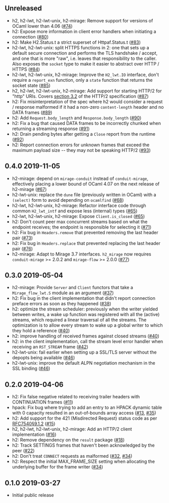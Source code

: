Unreleased
--------------

- h2, h2-lwt, h2-lwt-unix, h2-mirage: Remove support for versions of OCaml
  lower than 4.06 ([#74](https://github.com/anmonteiro/ocaml-h2/pull/74))
- h2: Expose more information in client error handlers when initiating a
  connection ([#80](https://github.com/anmonteiro/ocaml-h2/pull/80))
- h2: Make H2.Status.t a strict superset of Httpaf.Status.t
  ([#83](https://github.com/anmonteiro/ocaml-h2/pull/83))
- h2-lwt, h2-lwt-unix: split HTTPS functions in 2: one that sets up a default
  secure connection and performs the TLS handshake / accept, and one that is
  more "raw", i.e. leaves that responsibility to the caller. Also exposes the
  `socket` type to make it easier to abstract over HTTP / HTTPS
  ([#84](https://github.com/anmonteiro/httpaf/pull/84))
- h2-lwt, h2-lwt-unix, h2-mirage: Improve the `H2_lwt.IO` interface, don't
  require a `report_exn` function, only a `state` function that returns the
  socket state ([#85](https://github.com/anmonteiro/httpaf/pull/85))
- h2, h2-lwt, h2-lwt-unix, h2-mirage: Add support for starting HTTP/2 for
  "http" URIs. Covers [section 3.2](https://tools.ietf.org/html/rfc7540#section-3.2)
  of the HTTP/2 specification
  ([#87](https://github.com/anmonteiro/httpaf/pull/87))
- h2: Fix misinterpretation of the spec where h2 would consider a request /
  response malformed if it had a non-zero `content-length` header and no DATA
  frames ([#89](https://github.com/anmonteiro/httpaf/pull/89))
- h2: Add `Request.body_length` and `Response.body_length`
  ([#90](https://github.com/anmonteiro/httpaf/pull/90))
- h2: Fix a bug that caused DATA frames to be incorrectly chunked when
  returning a streaming response
  ([#91](https://github.com/anmonteiro/httpaf/pull/91))
- h2: Drain pending bytes after getting a `Close` report from the runtime
  ([#92](https://github.com/anmonteiro/httpaf/pull/92))
- h2: Report connection errors for unknown frames that exceed the maximum
  payload size -- they may not be speaking HTTP/2
 ([#93](https://github.com/anmonteiro/httpaf/pull/93))

0.4.0 2019-11-05
--------------

- h2-mirage: depend on `mirage-conduit` instead of `conduit-mirage`,
  effectively placing a lower bound of OCaml 4.07 on the next release of
  h2-mirage ([#67](https://github.com/anmonteiro/ocaml-h2/pull/67))
- h2-lwt-unix: replace the `dune` file (previously written in OCaml) with a
  `(select)` form to avoid depending on `ocamlfind`
  ([#68](https://github.com/anmonteiro/ocaml-h2/pull/68))
- h2-lwt, h2-lwt-unix, h2-mirage: Refactor interface code through common
  `H2_lwt_intf` and expose less (internal) types
  ([#65](https://github.com/anmonteiro/ocaml-h2/pull/65))
- h2-lwt, h2-lwt-unix, h2-mirage: Expose `Client.is_closed`
  ([#65](https://github.com/anmonteiro/ocaml-h2/pull/65))
- h2: Don't count peer max concurrent streams based on what the endpoint
  receives; the endpoint is responsible for selecting it
  ([#71](https://github.com/anmonteiro/ocaml-h2/pull/71))
- h2: Fix bug in `Headers.remove` that prevented removing the last header pair
  ([#73](https://github.com/anmonteiro/ocaml-h2/pull/73))
- h2: Fix bug in `Headers.replace` that prevented replacing the last header
  pair ([#76](https://github.com/anmonteiro/ocaml-h2/pull/76))
- h2-mirage: Adapt to Mirage 3.7 interfaces. `h2_mirage` now requires
  `conduit-mirage` >= 2.0.2 and `mirage-flow` >= 2.0.0
  ([#77](https://github.com/anmonteiro/ocaml-h2/pull/77))

0.3.0 2019-05-04
--------------

- h2-mirage: Provide `Server` and `Client` functors that take a
  `Mirage_flow_lwt.S` module as an argument
  ([#37](https://github.com/anmonteiro/ocaml-h2/pull/37))
- h2: Fix bug in the client implementation that didn't report connection
  preface errors as soon as they happened
  ([#38](https://github.com/anmonteiro/ocaml-h2/pull/38))
- h2: optimize the stream scheduler: previously when the writer yielded between
  writes, a wake up function was registered with all the (active) streams,
  which required a linear traversal of all the streams. The optimization is to
  allow every stream to wake up a global writer to which they hold a reference
  ([#40](https://github.com/anmonteiro/ocaml-h2/pull/40))
- h2: improve handling of received frames against closed streams
  ([#40](https://github.com/anmonteiro/ocaml-h2/pull/40))
- h2: in the client implementation, call the stream level error handler when
  receiving an `RST_STREAM` frame
  ([#42](https://github.com/anmonteiro/ocaml-h2/pull/42))
- h2-lwt-unix: fail earlier when setting up a SSL/TLS server without the
  depopts being available
  ([#46](https://github.com/anmonteiro/ocaml-h2/pull/46))
- h2-lwt-unix: improve the default ALPN negotiation mechanism in the SSL
  binding ([#46](https://github.com/anmonteiro/ocaml-h2/pull/46))

0.2.0 2019-04-06
--------------

- h2: Fix false negative related to receiving trailer headers with CONTINUATION
  frames ([#11](https://github.com/anmonteiro/ocaml-h2/pull/11))
- hpack: Fix bug where trying to add an entry to an HPACK dynamic table with 0
  capacity resulted in an out-of-bounds array access
  ([#13](https://github.com/anmonteiro/ocaml-h2/pull/13),
  [#35](https://github.com/anmonteiro/ocaml-h2/pull/35))
- h2: Add support for the 421 (Misdirected Request) status code as per
  [RFC7540§9.1.2](https://tools.ietf.org/html/rfc7540#section-9.1.2)
  ([#15](https://github.com/anmonteiro/ocaml-h2/pull/15))
- h2, h2-lwt, h2-lwt-unix, h2-mirage: Add an HTTP/2 client implementation
  ([#16](https://github.com/anmonteiro/ocaml-h2/pull/16))
- h2: Remove dependency on the `result` package
  ([#18](https://github.com/anmonteiro/ocaml-h2/pull/18))
- h2: Track SETTINGS frames that haven't been acknowledged by the peer
  ([#22](https://github.com/anmonteiro/ocaml-h2/pull/22))
- h2: Don't treat `CONNECT` requests as malformed
  ([#32](https://github.com/anmonteiro/ocaml-h2/pull/32),
  [#34](https://github.com/anmonteiro/ocaml-h2/pull/34))
- h2: Respect the initial MAX\_FRAME\_SIZE setting when allocating the
  underlying buffer for the frame writer
  ([#34](https://github.com/anmonteiro/ocaml-h2/pull/34))

0.1.0 2019-03-27
--------------

- Initial public release
